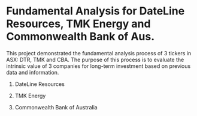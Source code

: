 # Fundamental Analysis for DateLine Resources, TMK Energy and Commonwealth Bank of Aus.

This project demonstrated the fundamental analysis process of 3 tickers in ASX: DTR, TMK and CBA.
The purpose of this process is to evaluate the intrinsic value of 3 companies for long-term investment based on previous data and information. 

1. DateLine Resources

2. TMK Energy

3. Commonwealth Bank of Australia
